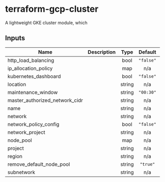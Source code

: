 
# terraform-gcp-cluster

A lightweight GKE cluster module, which

<!-- BEGINNING OF PRE-COMMIT-TERRAFORM DOCS HOOK -->
## Inputs

| Name | Description | Type | Default | Required |
|------|-------------|:----:|:-----:|:-----:|
| http\_load\_balancing |  | bool | `"false"` | no |
| ip\_allocation\_policy |  | map | n/a | yes |
| kubernetes\_dashboard |  | bool | `"false"` | no |
| location |  | string | n/a | yes |
| maintenance\_window |  | string | `"00:30"` | no |
| master\_authorized\_network\_cidr |  | string | n/a | yes |
| name |  | string | n/a | yes |
| network |  | string | n/a | yes |
| network\_policy\_config |  | bool | `"false"` | no |
| network\_project |  | string | n/a | yes |
| node\_pool |  | map | n/a | yes |
| project |  | string | n/a | yes |
| region |  | string | n/a | yes |
| remove\_default\_node\_pool |  | string | `"true"` | no |
| subnetwork |  | string | n/a | yes |

<!-- END OF PRE-COMMIT-TERRAFORM DOCS HOOK -->
